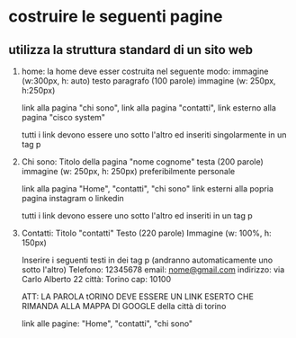 # costruire le seguenti pagine
## utilizza la struttura standard di un sito web

1. home:
    la home deve esser costruita nel seguente modo:
    immagine (w:300px, h: auto)
    testo paragrafo (100 parole)
    immagine (w: 250px, h:250px)

    link alla pagina "chi sono", link alla pagina "contatti", link esterno alla pagina "cisco system"

    tutti i link devono essere uno sotto l'altro ed inseriti singolarmente in un tag p

2. Chi sono:
    Titolo della pagina "nome cognome"
    testa (200 parole)
    immagine (w: 250px, h: 250px) preferibilmente personale

    link alla pagina "Home", "contatti", "chi sono"
    link esterni alla popria pagina instagram o linkedin

    tutti i link devono essere uno sotto l'altro ed inseriti in un tag p

3. Contatti:
    Titolo "contatti"
    Testo (220 parole)
    Immagine (w: 100%, h: 150px)

    Inserire i seguenti testi in dei tag p (andranno automaticamente uno sotto l'altro)
    Telefono: 12345678
    email: nome@gmail.com
    indirizzo: via Carlo Alberto 22
    città: Torino
    cap: 10100
    
    ATT: LA PAROLA tORINO DEVE ESSERE UN LINK ESERTO CHE RIMANDA ALLA MAPPA DI GOOGLE della città di torino

    link alle pagine: "Home", "contatti", "chi sono"